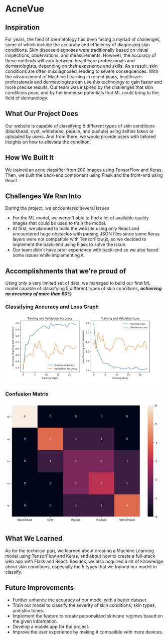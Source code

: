 # AcneVue

## Inspiration
For years, the field of dermatology has been facing a myriad of challenges, some of which include the accuracy and efficiency of diagnosing skin conditions. Skin disease diagnoses were traditionally based on visual inspections, observations, and measurements. However, the accuracy of these methods will vary between healthcare professionals and dermatologists, depending on their experience and skills. As a result, skin conditions are often misdiagnosed, leading to severe consequences. With the advancement of Machine Learning in recent years, healthcare professionals and dermatologists can use this technology to gain faster and more precise results. Our team was inspired by the challenges that skin conditions pose, and by the immense potentials that ML could bring to the field of dermatology.

## What Our Project Does
Our website is capable of classifying 5 different types of skin conditions (blackhead, cyst, whitehead, papule, and pustule) using selfies taken or uploaded by users. And from there, we would provide users with tailored insights on how to alleviate the condition.

## How We Built It
We trained an acne classifier from 200 images using TensorFlow and Keras. Then, we built the back-end component using Flask and the front-end using React.

## Challenges We Ran Into
During the project, we encountered several issues
- For the ML model, we weren't able to find a lot of available quality images that could be used to train the model.
- At first, we planned to build the website using only React and encountered huge obstacles with parsing JSON files since some Keras layers were not compatible with TensorFlow.js, so we decided to implement the back-end using Flask to solve the issue.
- Our team didn't have prior experience with back-end so we also faced some issues while implementing it.
  
## Accomplishments that we're proud of
Using only a very limited set of data, we managed to build our first ML model capable of classifying 5 different types of skin conditions, _**achieivng an accuracy of more than 60%**_ 

### Classifying Accuracy and Loss Graph
<img style="center" src="analysis/accuracy_graph.png" alt="Accuracy Graph" width="600px"/> 

### Confusion Matrix
<img style="center" src="analysis/confusion_matrix.png" alt="Homepage" width="600px"/> <br>


## What We Learned
As for the technical part, we learned about creating a Machine Learning model using TensorFlow and Keras, and about how to create a full-stack web app with Flask and React. Besides, we also acquired a lot of knowledge about skin conditions, especially the 5 types that we trained our model to classify.

## Future Improvements
- Further enhance the accuracy of our model with a better dataset.
- Train our model to classify the severity of skin conditions, skin types, and skin tones.
- Implement the feature to create personalized skincare regimes based on the given information.
- Develop a mobile app for the project.
- Improve the user experience by making it compatible with more devices.
